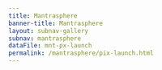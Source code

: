 ```yaml
---
title: Mantrasphere
banner-title: Mantrasphere
layout: subnav-gallery
subnav: mantrasphere 
dataFile: mnt-px-launch
permalink: /mantrasphere/pix-launch.html
---
```


